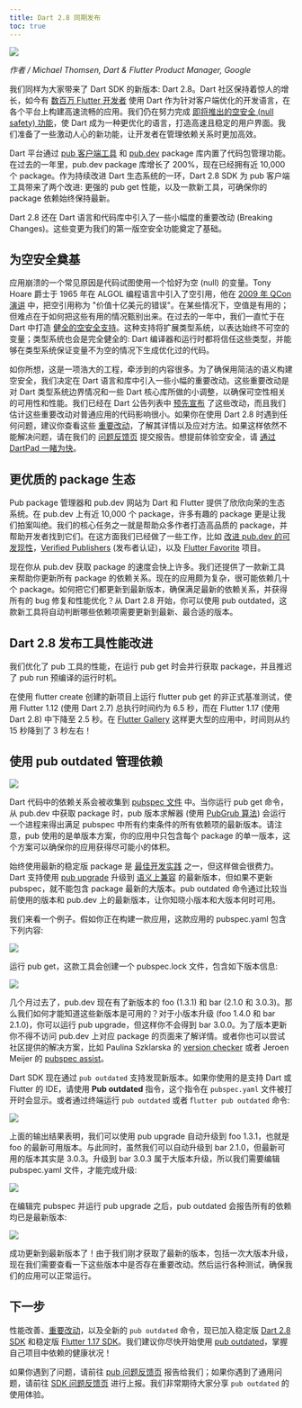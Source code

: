 ```yaml
---
title: Dart 2.8 同期发布
toc: true
---
```


![]({{site.flutter-files-cn}}/posts/images/2021/05/w7DjVe.png)

*作者 / Michael Thomsen, Dart & Flutter Product Manager, Google*

我们同样为大家带来了 Dart SDK 的新版本: Dart 2.8。Dart 社区保持着惊人的增长，如今有 [数百万 Flutter 开发者](https://flutter.cn/posts/flutter-spring-2020-update) 使用 Dart 作为针对客户端优化的开发语言，在各个平台上构建高速流畅的应用。我们仍在努力完成 [即将推出的空安全 (null safety) 功能](https://flutter.cn/posts/dart-2-7)，使 Dart 成为一种更优化的语言，打造高速且稳定的用户界面。我们准备了一些激动人心的新功能，让开发者在管理依赖关系时更加高效。

Dart 平台通过 [pub 客户端工具](https://dart.dev/tools/pub/cmd) 和 [pub.dev](https://pub.dev/) package 库内置了代码包管理功能。在过去的一年里，pub.dev package 库增长了 200%，现在已经拥有近 10,000 个 package。作为持续改进 Dart 生态系统的一环，Dart 2.8 SDK 为 pub 客户端工具带来了两个改进: 更强的 pub get 性能，以及一款新工具，可确保你的 package 依赖始终保持最新。

Dart 2.8 还在 Dart 语言和代码库中引入了一些小幅度的重要改动 (Breaking Changes)。这些变更为我们的第一版空安全功能奠定了基础。

## **为空安全奠基**

应用崩溃的一个常见原因是代码试图使用一个恰好为空 (null) 的变量。Tony Hoare 爵士于 1965 年在 ALGOL 编程语言中引入了空引用，他在 [2009 年 QCon 演讲](https://www.infoq.com/presentations/Null-References-The-Billion-Dollar-Mistake-Tony-Hoare/) 中，把空引用称为 "价值十亿美元的错误"。在某些情况下，空值是有用的；但难点在于如何把这些有用的情况甄别出来。在过去的一年中，我们一直忙于在 Dart 中打造 [健全的空安全支持](https://github.com/dart-lang/language/issues/110)。这种支持将扩展类型系统，以表达始终不可空的变量；类型系统也会是完全健全的: Dart 编译器和运行时都将信任这些类型，并能够在类型系统保证变量不为空的情况下生成优化过的代码。

如你所想，这是一项浩大的工程，牵涉到的内容很多。为了确保用简洁的语义构建空安全，我们决定在 Dart 语言和库中引入一些小幅的重要改动。这些重要改动是对 Dart 类型系统边界情况和一些 Dart 核心库所做的小调整，以确保可空性相关的可用性和性能。我们已经在 Dart 公告列表中 [预先宣布](https://groups.google.com/a/dartlang.org/g/announce/c/JwPWiC0jTiU) 了这些改动，而且我们估计这些重要改动对普通应用的代码影响很小。如果你在使用 Dart 2.8 时遇到任何问题，建议你查看这些 [重要改动](https://github.com/dart-lang/sdk/issues/40686)，了解其详情以及应对方法。如果这样依然不能解决问题，请在我们的 [问题反馈页](https://github.com/dart-lang/sdk/issues) 提交报告。想提前体验空安全，请 [通过 DartPad 一睹为快](https://nullsafety.dartpad.cn/53257b6da4cb128dc1e069df64748ed1)。

## **更优质的 package 生态**

Pub package 管理器和 pub.dev 网站为 Dart 和 Flutter 提供了欣欣向荣的生态系统。在 pub.dev 上有近 10,000 个 package，许多有趣的 package 更是让我们拍案叫绝。我们的核心任务之一就是帮助众多作者打造高品质的 package，并帮助开发者找到它们。在这方面我们已经做了一些工作，比如 [改进 pub.dev 的可发现性](https://medium.com/dartlang/improved-discovery-on-the-dart-package-site-9bfe24c3d7d3)，[Verified Publishers](https://medium.com/dartlang/verified-publishers-98f05466558a) (发布者认证)，以及 [Flutter Favorite](https://flutter.dev/docs/development/packages-and-plugins/favorites) 项目。

现在你从 pub.dev 获取 package 的速度会快上许多。我们还提供了一款新工具来帮助你更新所有 package 的依赖关系。现在的应用颇为复杂，很可能依赖几十个 package。如何把它们都更新到最新版本，确保满足最新的依赖关系，并获得所有的 bug 修复和性能优化？从 Dart 2.8 开始，你可以使用 pub outdated，这款新工具将自动判断哪些依赖项需要更新到最新、最合适的版本。

## **Dart 2.8 发布工具性能改进**

我们优化了 pub 工具的性能，在运行 pub get 时会并行获取 package，并且推迟了 pub run 预编译的运行时机。

在使用 flutter create 创建的新项目上运行 flutter pub get 的非正式基准测试，使用 Flutter 1.12 (使用 Dart 2.7) 总执行时间约为 6.5 秒，而在 Flutter 1.17 (使用 Dart 2.8) 中下降至 2.5 秒。在 [Flutter Gallery](https://github.com/flutter/gallery) 这样更大型的应用中，时间则从约 15 秒降到了 3 秒左右！

## **使用 pub outdated 管理依赖**

![]({{site.flutter-files-cn}}/posts/images/2021/05/LpzhUs.gif)

Dart 代码中的依赖关系会被收集到 [pubspec 文件](https://kw-staging-dartlang-2.firebaseapp.com/tools/pub/pubspec) 中。当你运行 pub get 命令，从 pub.dev 中获取 package 时，pub 版本求解器 (使用 [PubGrub 算法](https://medium.com/@nex3/pubgrub-2fb6470504f)) 会运行一个进程来得出满足 pubspec 中所有约束条件的所有依赖项的最新版本。请注意，pub 使用的是单版本方案，你的应用中只包含每个 package 的单一版本，这个方案可以确保你的应用获得尽可能小的体积。

始终使用最新的稳定版 package 是 [最佳开发实践](http://dart.dev/tools/pub/dependencies#best-practices) 之一，但这样做会很费力。Dart 支持使用 [pub upgrade](https://dart.dev/tools/pub/cmd/pub-upgrade) 升级到 [语义上兼容](https://dart.dev/tools/pub/dependencies#version-constraints) 的最新版本，但如果不更新 pubspec，就不能包含 package 最新的大版本。pub outdated 命令通过比较当前使用的版本和 pub.dev 上的最新版本，让你知晓小版本和大版本何时可用。

我们来看一个例子。假如你正在构建一款应用，这款应用的 pubspec.yaml 包含下列内容:

![]({{site.flutter-files-cn}}/posts/images/2021/05/9DxuuV.png)

运行 pub get，这款工具会创建一个 pubspec.lock 文件，包含如下版本信息:

![]({{site.flutter-files-cn}}/posts/images/2021/05/FYXC5g.png)

几个月过去了，pub.dev 现在有了新版本的 foo (1.3.1) 和 bar (2.1.0 和 3.0.3)。那么我们如何才能知道这些新版本是可用的？对于小版本升级 (foo 1.4.0 和 bar 2.1.0)，你可以运行 pub upgrade，但这样你不会得到 bar 3.0.0。为了版本更新你不得不访问 pub.dev 上对应 package 的页面来了解详情。或者你也可以尝试社区提供的解决方案，比如 Paulina Szklarska 的 [version checker](https://plugins.jetbrains.com/plugin/12400-flutter-pub-version-checker) 或者 Jeroen Meijer 的 [pubspec assist](https://marketplace.visualstudio.com/items?itemName=jeroen-meijer.pubspec-assist)。

Dart SDK 现在通过 `pub outdated` 支持发现新版本。如果你使用的是支持 Dart 或 Flutter 的 IDE，请使用 **Pub outdated** 指令，这个指令在 `pubspec.yaml` 文件被打开时会显示。或者通过终端运行 `pub outdated` 或者 f`lutter pub outdated` 命令:

![]({{site.flutter-files-cn}}/posts/images/2021/05/B9BoA1.png)

上面的输出结果表明，我们可以使用 pub upgrade 自动升级到 foo 1.3.1，也就是 foo 的最新可用版本。与此同时，虽然我们可以自动升级到 bar 2.1.0，但最新可用的版本其实是 3.0.3。升级到 bar 3.0.3 属于大版本升级，所以我们需要编辑 pubspec.yaml 文件，才能完成升级:

![]({{site.flutter-files-cn}}/posts/images/2021/05/oGr7Qc.png)

在编辑完 pubspec 并运行 pub upgrade 之后，pub outdated 会报告所有的依赖均已是最新版本:

![]({{site.flutter-files-cn}}/posts/images/2021/05/RwkudP.png)

成功更新到最新版本了！由于我们刚才获取了最新的版本，包括一次大版本升级，现在我们需要查看一下这些版本中是否存在重要改动。然后运行各种测试，确保我们的应用可以正常运行。

## **下一步**

性能改善、[重要改动](https://github.com/dart-lang/sdk/issues/40686)，以及全新的 `pub outdated` 命令，现已加入稳定版 [Dart 2.8 SDK](https://dart.dev/get-dart) 和稳定版 [Flutter 1.17 SDK](https://flutter.dev/docs/get-started/install)。我们建议你尽快开始使用 [pub outdated](https://dart.dev/tools/pub/cmd/pub-outdated)，掌握自己项目中依赖的健康状况！

如果你遇到了问题，请前往 [pub 问题反馈页](https://github.com/dart-lang/pub/issues) 报告给我们；如果你遇到了通用问题，请前往 [SDK 问题反馈页](https://github.com/dart-lang/sdk/issues) 进行上报。我们非常期待大家分享 `pub outdated` 的使用体验。
